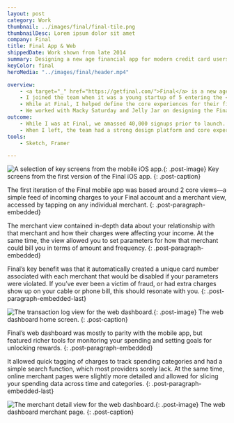 ```yaml
---
layout: post
category: Work
thumbnail: ../images/final/final-tile.png
thumbnailDesc: Lorem ipsum dolor sit amet
company: Final
title: Final App & Web
shippedDate: Work shown from late 2014
summary: Designing a new age financial app for modern credit card users.
keyColor: final
heroMedia: "../images/final/header.mp4"

overview:
    - <a target="_" href="https://getfinal.com/">Final</a> is a new age credit card provider that offers cross-platform finance apps and a physical credit card. Final’s main benefits are world class fraud protection and granular control over how merchants can bill you.
    - I joined the team when it was a young startup of 5 entering the <a target="_" href="http://www.techstars.com/">Techstars</a> accelerator in Boulder, Colorado. The team was yet to release a product and I was their first designer.
    - While at Final, I helped define the core experiences for their first mobile, web, and browser extension apps. We sought to make a radically transparent credit card experience that would be approachable to users with varying levels of financial prowess.
    - We worked with Macky Saturday and Jelly Jar on designing the Final brand and splashpage respectively.
outcome:
    - While I was at Final, we amassed 40,000 signups prior to launch. Based on our initial designs (and countless hours spent on pitch decks) we raised $4 million in venture capital.
    - When I left, the team had a strong design platform and core experience to build upon moving into the future.
tools:
    - Sketch, Framer

---
```


![A selection of key screens from the mobile iOS app.](../images/final/final-flow-1.png){: .post-image}
Key screens from the first version of the Final iOS app.
{: .post-caption}

The first iteration of the Final mobile app was based around 2 core views—a simple feed of incoming charges to your Final account and a merchant view, accessed by tapping on any individual merchant.
{: .post-paragraph-embedded}

The merchant view contained in-depth data about your relationship with that merchant and how their charges were affecting your income. At the same time, the view allowed you to set parameters for how that merchant could bill you in terms of amount and frequency.
{: .post-paragraph-embedded}

Final’s key benefit was that it automatically created a unique card number associated with each merchant that would be disabled if your parameters were violated. If you’ve ever been a victim of fraud, or had extra charges show up on your cable or phone bill, this should resonate with you.
{: .post-paragraph-embedded-last}

![The transaction log view for the web dashboard.](../images/final/final-dash-2.png){: .post-image}
The web dashboard home screen.
{: .post-caption}

Final’s web dashboard was mostly to parity with the mobile app, but featured richer tools for monitoring your spending and setting goals for unlocking rewards.
{: .post-paragraph-embedded}

It allowed quick tagging of charges to track spending categories and had a simple search function, which most providers sorely lack. At the same time, online merchant pages were slightly more detailed and allowed for slicing your spending data across time and categories.
{: .post-paragraph-embedded-last}

![The merchant detail view for the web dashboard.](../images/final/final-dash-1.png){: .post-image}
The web dashboard merchant page.
{: .post-caption}
